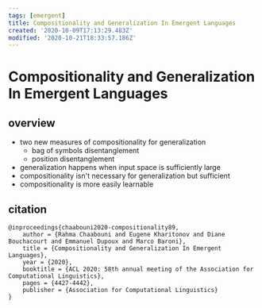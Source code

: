 ```yaml
---
tags: [emergent]
title: Compositionality and Generalization In Emergent Languages
created: '2020-10-09T17:13:29.483Z'
modified: '2020-10-21T18:33:57.186Z'
---
```


# Compositionality and Generalization In Emergent Languages

## overview

- two new measures of compositionality for generalization
  - bag of symbols disentanglement
  - position disentanglement
- generalization happens when input space is sufficiently large 
- compositionality isn't necessary for generalization but sufficient
- compositionality is more easily learnable

## citation

```
@inproceedings{chaabouni2020-compositionality89,
    author = {Rahma Chaabouni and Eugene Kharitonov and Diane Bouchacourt and Emmanuel Dupoux and Marco Baroni},
    title = {Compositionality and Generalization In Emergent Languages},
    year = {2020},
    booktitle = {ACL 2020: 58th annual meeting of the Association for Computational Linguistics},
    pages = {4427-4442},
    publisher = {Association for Computational Linguistics}
}
```
